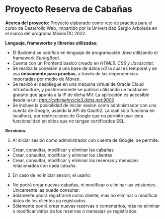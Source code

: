 # Proyecto Reserva de Cabañas

**Acerca del proyecto:**
Proyecto elaborado como reto de practica para el curso de Desarrollo Web, impartido por la Universidad Sergio Arboleda en el marco del programa MisionTIC 2022. 

**Lenguaje, frameworks y librerias utilizadas:**
* El Backend se codificó en lenguaje de programación _Java_ utilizando el framework _SpringBoot_.
* Cuenta con un Frontend basico creado en _HTML5, CSS y Javascript_.
* Se realiza la conexión a una base de datos _H2_ la cual es temporal y se usa **únicamente para pruebas**, a través de las dependencias importadas por medio de _Maven_.
* Se realizó el despliegue en una máquina virtual de Oracle Cloud Infrastucture, y posteriormente se publicó utilizando un hostname gratuito que apunta a 
  la IP de dicha MV. La aplicación es accesible desde la url: _http://cabinjehrciclo3.ddns.net:9000_
* Se incluye la posibilidad de iniciar sesion como administrador con una cuenta de Google, usando la API de Oauth2. La cual solo funciona en localhost,
  por restricciones de Google que no permite usar esta funcionalidad en sitios que no tengan certificados SSL.
  
**Servicios**:
1. Al iniciar sesión como administrador con cuenta de Google, se permite:
* Crear, consultar, modificar y eliminar las cabañas 
* Crear, consultar, modificar y eliminar los clientes
* Crear, consultar, modificar y eliminar las reservas y mensajes relacionados con cada cabaña.
  
2. En caso de no iniciar sesion, el usario:
* No podrá crear nuevas cabañas, ni modificar o eliminar las existentes. Unicamente las puede consultar.
* Sólamente podrá registrarse como cliente, más no eliminar o modificar datos de los clientes ya registrados.
* Sólamente podrá crear nuevas reservas o comentarios, más no eliminar o modificar datos de los reservas o mensajes ya registrados.
